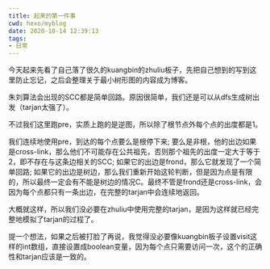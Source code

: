 ```yaml
---
title: 起来的第一件事
cwd: hexo/myblog
date: 2020-10-14 12:39:13
tags:
- 日常
---
```


今天起来先看了自己落了很久的kuangbin的zhuliu板子，先把自己想到的写到这里防止忘记，之后会整理关于最小树形图的内容成为博客。

朱刘算法会出现的SCC都是简单回路。原因很简单，我们还是可以从dfs生成树出发（tarjan太强了）。

不过我们这里跑pre，实质上跑的是逆图，所以除了根节点外每个点的出度都是1。

我们连续地使用pre，到达的每个点要么是根停下来; 要么是非根，他的出边如果是cross-link，那么他们不可能存在公共祖先，否则那个祖先的出度一定大于等于2，即不存在与这条边相关的SCC; 如果它的出边是frond，那么它就发现了一个简单回路; 如果它的出边是树边，那么我们重新开始这轮判断，但是因为点是有限的，所以最终一定会有不能是树边的情况C。最终不管是frond还是cross-link，会因为每个点都只有一条出边，在完整的tarjan中会连续地返回。

大概就这样，所以我们没必要在zhuliu中使用完整的tarjan，是因为这样就已经完整地模拟了tarjan的过程了。

提一个想法，如果之后被打脸了再说，我觉得没必要像kuangbin板子设置visit这样的int数组，直接设置成boolean变量，因为每个点只需要访问一次，这个的正确性和tarjan应该是一致的。

